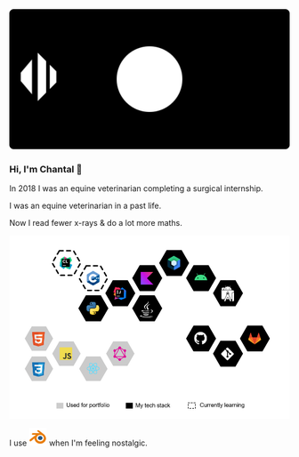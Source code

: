 <div align="center">
  <img src="assets/bogwalk-banner.svg" alt="BogWalk GitHub banner"/>
</div>


### Hi, I'm Chantal 👋

In 2018 I was an equine veterinarian completing a surgical internship. 

I was an equine veterinarian in a past life.

Now I read fewer x-rays & do a lot more maths.

<div align="center">
  <map name="links">
    <area href="https://kotlinlang.org/" alt="Checkout Kotlin" target="_blank" shape="rect" coords="0,0,200,200"/>
    <area href="https://kotlinlang.org/" alt="Checkout Kotlin" target="_blank" shape="poly" coords="470,116,420,116,545,159,420,202,470,202,445,159"/>
  </map>
  <img src="assets/tech.png" alt="BogWalk tech stack diagram" usemap="#links"/>
</div>

I use [![Blender logo](assets/icons/blender_32.png)](https://www.blender.org/) when I'm feeling nostalgic.
